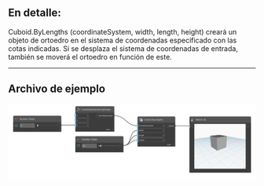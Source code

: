 <!--- Autodesk.DesignScript.Geometry.Cuboid.ByLengths(coordinateSystem, width, length, height) --->
<!--- E62L7SP5TZLSFZF6WG4XDSUMT7PBFAQVFDFOPSRAP7JMXBUTQM3Q --->
## En detalle:
Cuboid.ByLengths (coordinateSystem, width, length, height) creará un objeto de ortoedro en el sistema de coordenadas especificado con las cotas indicadas. Si se desplaza el sistema de coordenadas de entrada, también se moverá el ortoedro en función de este.
___
## Archivo de ejemplo

![Cuboid.ByLengths](./E62L7SP5TZLSFZF6WG4XDSUMT7PBFAQVFDFOPSRAP7JMXBUTQM3Q_img.png)
